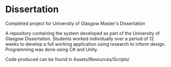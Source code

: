 # Dissertation
Completed project for University of Glasgow Master's Dissertation

A repository containing the system developed as part of the University of Glasgow Dissertation. Students worked individually over a period of 12 weeks to develop a full working application using research to inform design. Programming was done using C# and Unity.

Code produced can be found in Assets/Resources/Scripts/
